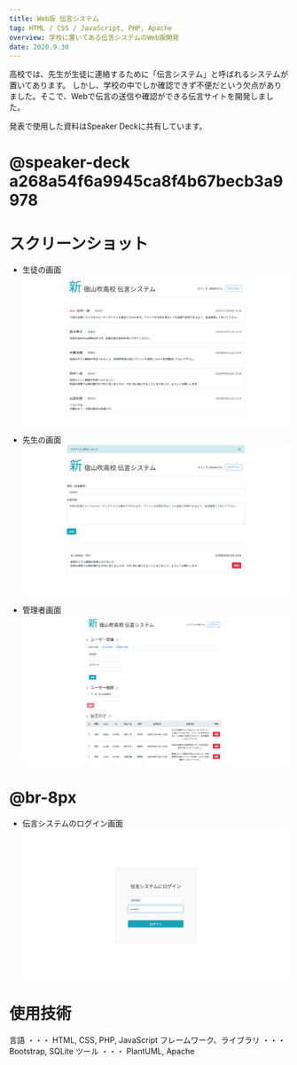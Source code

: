 ```yaml
---
title: Web版 伝言システム
tag: HTML / CSS / JavaScript, PHP, Apache
overview: 学校に置いてある伝言システムのWeb版開発
date: 2020.9.30
---
```


高校では、先生が生徒に連絡するために「伝言システム」と呼ばれるシステムが置いてあります。
しかし、学校の中でしか確認できず不便だという欠点がありました。そこで、Webで伝言の送信や確認ができる伝言サイトを開発しました。

発表で使用した資料はSpeaker Deckに共有しています。
# @speaker-deck a268a54f6a9945ca8f4b67becb3a9978

# スクリーンショット
- 生徒の画面
![](/public/posts/message-system/viewer.png)

- 先生の画面
![](/public/posts/message-system/sender.png)

- 管理者画面
![](/public/posts/message-system/admin.png)
# @br-8px

- 伝言システムのログイン画面
![](/public/posts/message-system/login.png)

# 使用技術
言語 ・・・ HTML, CSS, PHP, JavaScript
フレームワーク、ライブラリ ・・・ Bootstrap, SQLite
ツール ・・・ PlantUML, Apache
